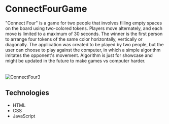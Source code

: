 # ConnectFourGame
"Connect Four" is a game for two people that involves filling empty spaces on the board using two-colored tokens. Players move alternately, and each move is limited to a maximum of 30 seconds. The winner is the first person to arrange four tokens of the same color horizontally, vertically or diagonally. The application was created to be played by two people, but the user can choose to play against the computer, in which a simple algorithm imitates the opponent's movement. Algorithm is just for showcase and might be updated in the future to make games vs computer harder.<br/><br/><br/>![ConnectFour3](https://github.com/Marekplo/ConnectFourGame/assets/94579632/8e29315c-45d3-4377-a272-4faaa32be069)
<br/>
## Technologies
* HTML
* CSS
* JavaScript
